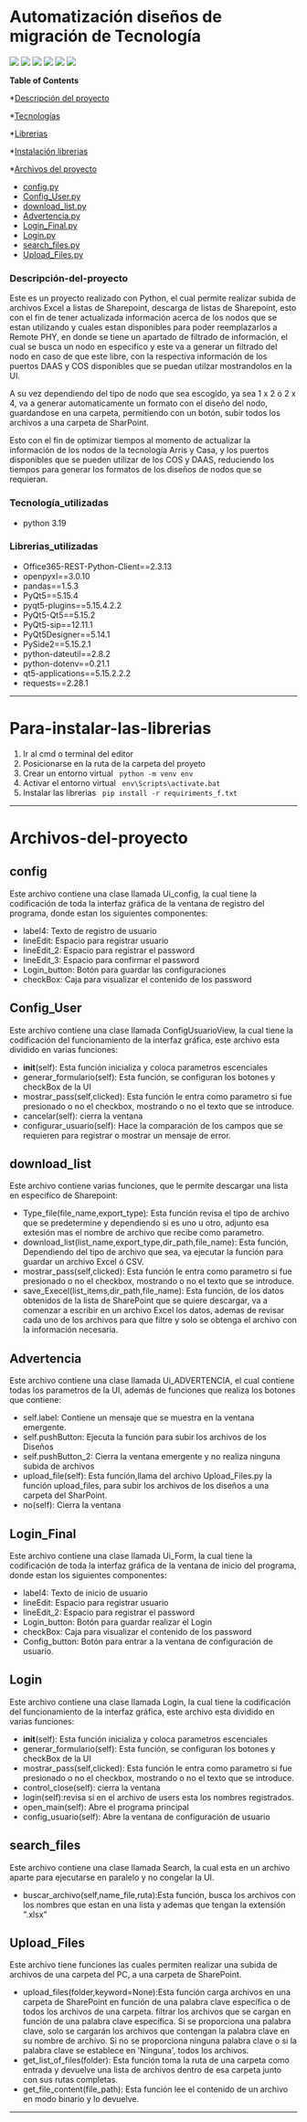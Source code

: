 # Automatización diseños de migración de Tecnología



![](https://img.shields.io/github/stars/pandao/editor.md.svg) ![](https://img.shields.io/github/forks/pandao/editor.md.svg) ![](https://img.shields.io/github/tag/pandao/editor.md.svg) ![](https://img.shields.io/github/release/pandao/editor.md.svg) ![](https://img.shields.io/github/issues/pandao/editor.md.svg) ![](https://img.shields.io/bower/v/editor.md.svg)


**Table of Contents**


*[Descripción del proyecto](#Descripción-del-proyecto)

*[Tecnologías](#Tecnología_utilizadas)

*[Librerias](#Librerias_utilizadas)

*[Instalación librerias](#Para-instalar-las-librerias)

*[Archivos del proyecto](#Archivos-del-proyecto)

* [config.py](#config)
* [Config_User.py](#Config_User)
* [download_list.py](#download_list)
* [Advertencia.py](#Advertencia)
* [Login_Final.py](#Login_Final)
* [Login.py](#Login)
* [search_files.py](#search_files)
* [Upload_Files.py](#Upload_Files)





### Descripción-del-proyecto
Este es un proyecto realizado con Python, el cual permite realizar subida de archivos Excel a listas de Sharepoint, descarga de listas de Sharepoint, esto con el fin de tener actualizada información acerca de los nodos que se estan utilizando y cuales estan disponibles para poder reemplazarlos a Remote PHY, en donde se tiene un apartado de filtrado de información, el cual se busca un nodo en especifíco y este va a generar un filtrado del nodo en caso de que este libre, con la respectiva información de los puertos DAAS y COS disponibles que se puedan utilzar mostrandolos en la UI.

 A su vez dependiendo del tipo de nodo que sea escogido, ya sea 1 x 2 ó 2 x 4, va a generar automaticamente un formato con el diseño del nodo, guardandose en una carpeta, permitiendo con un botón, subir todos los archivos a una carpeta de SharPoint.

Esto con el fin de optimizar tiempos al momento de actualizar la información de los nodos de la tecnología Arris y Casa, y los puertos disponibles que se pueden utilizar de los COS y DAAS, reduciendo los tiempos para generar los formatos de los diseños de nodos que se requieran.
### Tecnología_utilizadas 
- python 3.19

### Librerias_utilizadas   

- Office365-REST-Python-Client==2.3.13
- openpyxl==3.0.10
- pandas==1.5.3
- PyQt5==5.15.4
- pyqt5-plugins==5.15.4.2.2
- PyQt5-Qt5==5.15.2
- PyQt5-sip==12.11.1
- PyQt5Designer==5.14.1
- PySide2==5.15.2.1
- python-dateutil==2.8.2
- python-dotenv==0.21.1
- qt5-applications==5.15.2.2.2
- requests==2.28.1
----
# Para-instalar-las-librerias
1. Ir al cmd o terminal del editor
2. Posicionarse en la ruta de la carpeta del proyeto
3. Crear un entorno virtual  ` python -m venv env`
4. Activar el entorno virtual  ` env\Scripts\activate.bat`
5. Instalar las librerias  ` pip install -r requiriments_f.txt`


-------------
# Archivos-del-proyecto
## config
Este archivo contiene una clase llamada Ui_config, la cual tiene la codificación de toda la interfaz gráfica de la ventana de registro del programa, donde estan los siguientes componentes:
- label4: Texto de registro de usuario
- lineEdit: Espacio para registrar usuario
- lineEdit_2: Espacio para registrar el password
- lineEdit_3: Espacio para confirmar el password
- Login_button: Botón para guardar las configuraciones
- checkBox: Caja para visualizar el contenido de los password 
## Config_User
Este archivo contiene una clase llamada ConfigUsuarioView, la cual tiene la codificación del funcionamiento de la interfaz gráfica, este archivo esta dividido en varias funciones:
- __init__(self): Esta función inicializa y coloca parametros escenciales 
- generar_formulario(self): Esta función, se configuran los botones y checkBox de la UI
- mostrar_pass(self,clicked): Esta función le entra como parametro si fue presionado o no el checkbox, mostrando o no el texto que se introduce.
- cancelar(self): cierra la ventana
- configurar_usuario(self): Hace la comparación de los campos que se requieren para registrar o mostrar un mensaje de error.
## download_list
Este archivo contiene varias funciones, que le permite descargar una lista en especifíco de Sharepoint:
- Type_file(file_name,export_type): Esta función revisa el tipo de archivo que se predetermine y dependiendo si es uno u otro, adjunto esa extesión mas el nombre de archivo que recibe como parametro.
- download_list(list_name,export_type,dir_path,file_name): Esta función, 
Dependiendo del tipo de archivo que sea, va ejecutar la función para guardar un archivo Excel ó CSV.
- mostrar_pass(self,clicked): Esta función le entra como parametro si fue presionado o no el checkbox, mostrando o no el texto que se introduce.
- save_Execel(list_items,dir_path,file_name): Esta función, de los datos obtenidos de la lista de SharePoint que se quiere descargar, va a comenzar a escribir en un archivo Excel los datos, ademas de revisar cada uno de los archivos para que filtre y solo se obtenga el archivo con la información necesaria.
## Advertencia
Este archivo contiene una clase llamada Ui_ADVERTENCIA, el cual contiene todas los parametros de la UI, además de funciones que realiza los botones que contiene:

- self.label: Contiene un mensaje que se muestra en la ventana emergente.
- self.pushButton: Ejecuta la función para subir los archivos de los Diseños
- self.pushButton_2: Cierra la ventana emergente y no realiza ninguna subida de archivos
- upload_file(self): Esta función,llama del archivo Upload_Files.py la función upload_files, para subir los archivos de los diseños a una carpeta del SharPoint.
- no(self): Cierra la ventana
## Login_Final
Este archivo contiene una clase llamada Ui_Form, la cual tiene la codificación de toda la interfaz gráfica de la ventana de inicio del programa, donde estan los siguientes componentes:
- label4: Texto de inicio de usuario
- lineEdit: Espacio para registrar usuario
- lineEdit_2: Espacio para registrar el password
- Login_button: Botón para guardar realizar el Login
- checkBox: Caja para visualizar el contenido de los password
- Config_button: Botón para entrar a la ventana de configuración de usuario.
## Login
Este archivo contiene una clase llamada Login, la cual tiene la codificación del funcionamiento de la interfaz gráfica, este archivo esta dividido en varias funciones:
- __init__(self): Esta función inicializa y coloca parametros escenciales 
- generar_formulario(self): Esta función, se configuran los botones y checkBox de la UI
- mostrar_pass(self,clicked): Esta función le entra como parametro si fue presionado o no el checkbox, mostrando o no el texto que se introduce.
- control_close(self): cierra la ventana
- login(self):revisa si en el archivo de users esta los nombres registrados.
- open_main(self): Abre el programa principal
- config_usuario(self): Abre la ventana de configuración de usuario
## search_files
Este archivo contiene una clase llamada Search, la cual esta en un archivo aparte para ejecutarse en paralelo y no congelar la UI.
- buscar_archivo(self,name_file,ruta):Esta función, busca los archivos con los nombres que estan en una lista y ademas que tengan la extensión ".xlsx"
## Upload_Files
Este archivo tiene funciones las cuales permiten realizar una subida de archivos de una carpeta del PC, a una carpeta de SharePoint.
- upload_files(folder,keyword=None):Esta función carga archivos en una carpeta de SharePoint en función de una palabra clave específica o de todos los archivos de una carpeta.
    filtrar los archivos que se cargan en función de una palabra clave específica. Si se proporciona una palabra clave, solo se cargarán los archivos que contengan la palabra clave en su nombre de archivo.
    Si no se proporciona ninguna palabra clave o si la palabra clave se establece en 'Ninguna', todos
    los archivos.
- get_list_of_files(folder): Esta función toma la ruta de una carpeta como entrada y devuelve una   lista de archivos dentro de esa carpeta junto con sus rutas completas.
- get_file_content(file_path): Esta función lee el contenido de un archivo en modo binario y lo devuelve.



                
----
